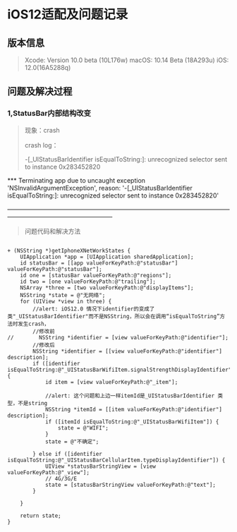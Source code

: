 # iOS12适配及问题记录

## 版本信息

> Xcode: Version 10.0 beta (10L176w)
> macOS: 10.14 Beta (18A293u)
> iOS: 12.0(16A5288q)


## 问题及解决过程

### 1,StatusBar内部结构改变
> 现象：crash
> 
> crash log：
> 
> -[_UIStatusBarIdentifier isEqualToString:]: unrecognized selector sent to instance 0x283452820
> 
*** Terminating app due to uncaught exception 'NSInvalidArgumentException', reason: '-[_UIStatusBarIdentifier isEqualToString:]: unrecognized selector sent to instance 0x283452820'

—————————————————————————————————————————————————————

> 问题代码和解决方法

```

+ (NSString *)getIphoneXNetWorkStates {    
    UIApplication *app = [UIApplication sharedApplication];
    id statusBar = [[app valueForKeyPath:@"statusBar"] valueForKeyPath:@"statusBar"];
    id one = [statusBar valueForKeyPath:@"regions"];
    id two = [one valueForKeyPath:@"trailing"];
    NSArray *three = [two valueForKeyPath:@"displayItems"];
    NSString *state = @"无网络";
    for (UIView *view in three) {
        //alert: iOS12.0 情况下identifier的变成了类"_UIStatusBarIdentifier"而不是NSString，所以会在调用“isEqualToString”方法时发生crash，
        //修改前
//        NSString *identifier = [view valueForKeyPath:@"identifier"];
        //修改后
        NSString *identifier = [[view valueForKeyPath:@"identifier"] description];
        if ([identifier isEqualToString:@"_UIStatusBarWifiItem.signalStrengthDisplayIdentifier"]) {
            id item = [view valueForKeyPath:@"_item"];
            
            //alert: 这个问题和上边一样itemId是_UIStatusBarIdentifier 类型，不是string
            NSString *itemId = [[item valueForKeyPath:@"identifier"] description];
            if ([itemId isEqualToString:@"_UIStatusBarWifiItem"]) {
                state = @"WIFI";
            }
            state = @"不确定";
            
        } else if ([identifier isEqualToString:@"_UIStatusBarCellularItem.typeDisplayIdentifier"]) {
            UIView *statusBarStringView = [view valueForKeyPath:@"_view"];
            // 4G/3G/E
            state = [statusBarStringView valueForKeyPath:@"text"];
        }

    }
    
    return state;
}
```